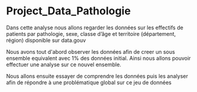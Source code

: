 # Project_Data_Pathologie

Dans cette analyse nous allons regarder les données sur les effectifs de patients par pathologie, sexe, classe d’âge et territoire (département, région) disponible sur data.gouv

Nous avons tout d'abord observer les données afin de creer un sous ensemble equivalent avec 1% des données initial. Ainsi nous allons pouvoir effectuer une analyse sur ce nouvel ensemble.

Nous allons ensuite essayer de comprendre les données puis les analyser afin de répondre à une problématique global sur ce jeu de données
